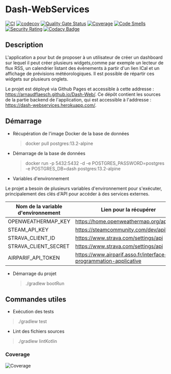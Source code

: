 # Dash-WebServices

[![CI](https://github.com/ArnaudFlaesch/Dash-WebServices/actions/workflows/ci.yml/badge.svg)](https://github.com/ArnaudFlaesch/Dash-WebServices/actions)
[![codecov](https://codecov.io/gh/ArnaudFlaesch/Dash-WebServices/branch/master/graph/badge.svg)](https://codecov.io/gh/ArnaudFlaesch/Dash-WebServices)
[![Quality Gate Status](https://sonarcloud.io/api/project_badges/measure?project=ArnaudFlaesch_Dash-WebServices&metric=alert_status)](https://sonarcloud.io/dashboard?id=ArnaudFlaesch_Dash-WebServices)
[![Coverage](https://sonarcloud.io/api/project_badges/measure?project=ArnaudFlaesch_Dash-WebServices&metric=coverage)](https://sonarcloud.io/summary/new_code?id=ArnaudFlaesch_Dash-WebServices)
[![Code Smells](https://sonarcloud.io/api/project_badges/measure?project=ArnaudFlaesch_Dash-WebServices&metric=code_smells)](https://sonarcloud.io/summary/new_code?id=ArnaudFlaesch_Dash-WebServices)
[![Security Rating](https://sonarcloud.io/api/project_badges/measure?project=ArnaudFlaesch_Dash-WebServices&metric=security_rating)](https://sonarcloud.io/summary/new_code?id=ArnaudFlaesch_Dash-WebServices)
[![Codacy Badge](https://app.codacy.com/project/badge/Grade/a596f0ee2ba346fe8fdce1381476f078)](https://app.codacy.com/gh/ArnaudFlaesch/Dash-WebServices/dashboard?utm_source=gh&utm_medium=referral&utm_content=&utm_campaign=Badge_grade)

## Description

L'application a pour but de proposer à un utilisateur de créer un dashboard sur
lequel il peut créer plusieurs widgets,comme par exemple un lecteur de flux RSS,
un calendrier listant des évènements à partir d'un lien ICal et un affichage
de prévisions météorologiques. Il est possible de répartir ces widgets sur
plusieurs onglets.

Le projet est déployé via Github Pages et accessible à cette
addresse : <https://arnaudflaesch.github.io/Dash-Web/>.
Ce dépôt contient les sources de la partie backend de l'application, qui est
accessible à l'addresse : <https://dash-webservices.herokuapp.com/>.

## Démarrage

- Récupération de l'image Docker de la base de données

  > docker pull postgres:13.2-alpine

- Démarrage de la base de données

  > docker run -p 5432:5432 -d -e POSTGRES_PASSWORD=postgres -e POSTGRES_DB=dash
  postgres:13.2-alpine

- Variables d'environnement

Le projet a besoin de plusieurs variables d'environnement pour s'exécuter,
principalement des clés d'API pour accéder à des services externes.

| Nom de la variable d'environnement | Lien pour la récupérer                                                |
|------------------------------------|-----------------------------------------------------------------------|
| OPENWEATHERMAP_KEY                 | <https://home.openweathermap.org/api_keys>                            |
| STEAM_API_KEY                      | <https://steamcommunity.com/dev/apikey>                               |
| STRAVA_CLIENT_ID                   | <https://www.strava.com/settings/api>                                 |
| STRAVA_CLIENT_SECRET               | <https://www.strava.com/settings/api>                                 |
| AIRPARIF_API_TOKEN                 | <https://www.airparif.asso.fr/interface-de-programmation-applicative> |

- Démarrage du projet

  > ./gradlew bootRun

## Commandes utiles

- Exécution des tests

> ./gradlew test

- Lint des fichiers sources

> ./gradlew lintKotlin

### Coverage

![Coverage](https://codecov.io/gh/ArnaudFlaesch/Dash-WebServices/branch/master/graphs/sunburst.svg)
